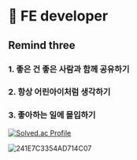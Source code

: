 
<div>
<h1>🌱 FE developer</h1>

<h2>Remind three</h2>
<h3>1. 좋은 건 좋은 사람과 함께 공유하기</h3>
<h3>2. 항상 어린아이처럼 생각하기</h3>
<h3>3. 좋아하는 일에 몰입하기</h3>

[![Solved.ac Profile](http://mazassumnida.wtf/api/v2/generate_badge?boj=kim_tk)](https://solved.ac/kim_tk/)  

![241E7C3354AD714C07](https://user-images.githubusercontent.com/105103712/197237902-18a9b0fd-a2fc-439d-8d51-7d80209fb97b.png)
</div>
